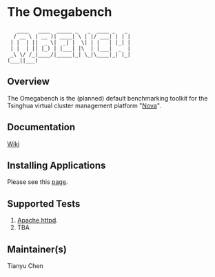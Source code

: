 # The Omegabench

```
   ____   ____  _____ _   _  ____ _   _
  / __ \ | __ )| ____| \ | |/ ___| | | |
 | |  | ||  _ \|  _| |  \| | |   | |_| |
 | |  | || |_) | |___| |\  | |___|  _  |
 _\ \/ /_|____/|_____|_| \_|\____|_| |_|
(___||___)

```

## Overview

The Omegabench is the (planned) default benchmarking toolkit for the Tsinghua virtual cluster management platform "[Nova](https://github.com/nova-dev-team/nova)".

## Documentation

[Wiki](wiki/)

## Installing Applications

Please see this [page](wiki/Installing-benchmark-applications-using-scripts).

## Supported Tests

1. [Apache httpd](http://httpd.apache.org/).
2. TBA

## Maintainer(s)

Tianyu Chen

